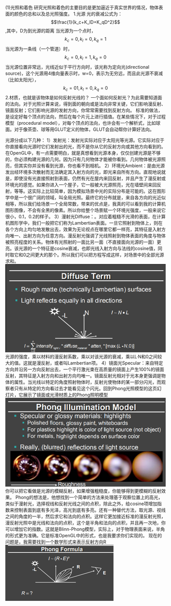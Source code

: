 (1)光照和着色
研究光照和着色的主要目的是更加逼近于真实世界的情况，物体表面的颜色的总和以及总光照强度。
1.光源
  光的衰减公式为：$$\frac{1}{k_c+K_lD+K_qD^2}$$,其中，D为到光源的距离
  当光源为一个点时，$$k_c=0,k_l=0,k_q=1$$
  当光源为一条线（一个管道）时，$$k_c=0,k_l=1,k_q=0$$
  当光源位置非常远，光线近似于平行方向时，该光称为定向光(directional source)，这个光源用4维向量表示时，w=0，表示为无穷远，而且此光源不衰减（比如太阳光），$$k_c=01,k_l=0,k_q=0$$
2.材质，也就是该物体是如何反射光线的？
    一个面如何反射光？为此需要知道面的法向。对于光照计算来说，得到面的朝向或是法向非常关键，它们影响漫反射、镜面反射；它们影响光源的发射方向，你常常需要找到反射方向。
标准的做法，是设定好每个顶点的法向，然后在每个片元上进行插值。在某些情况下，对于过程模型（procedural model），对每个顶点的法向，也许会有一个解析式，比如球面。对于像茶壶、球等用GLUT定义的物体，GLUT会自动帮你计算好法向。

光源分成以下几种：
  1）发射光：发射光实际对应于太阳光等光源。它实际对应于你直接看向光源时它们发射出的光，而不是你从它的反射方向或其他方向看到的。在OpenGL中，有一点需要明白，就是真想看到光源本身，仅仅创建光源是不够的，你必须构建光源的几何。因为只有几何物体才能被你看到。几何物体被光源照亮，但其实你并没有看到光源，你也看不到相机。
  2）环境光Ambient：是由光源发出经环境多次散射而无法确定其入射方向的光，即光来自所有方向。直观地说就是，即使没有光直接照射到表面，仍然有光在屋内来回反射，并且产生了漫反射或环境光的感觉。如果你进入一个屋子，它一般被大光源照亮，光在墙壁间来回反射，等等。这实际上比较简单，因为模拟场景中光的实际分布是可能的。这在图形学中是一个很广阔的领域，叫全局光照。最终它的分布就是，来自各方向的光近似相等，所以我们给场景一个全局常数，带来的优点是，我真的可以看到我的计算机图形图像，不会有全黑的像素。所以你给整个场景赋一个环境光强度，一般来说它很小，0.1，0.2的样子。
  3）漫射光Diffuse：。对应着粗糙不光滑的表面，在计算机图形学中，我们一般把它们称为Lambertian表面。一旦它照射到物体上，则在各个方向上均匀地发散出去，效果为无论视点在哪里它都一样亮，其特征是入射方向唯一、出射方向为任意方向。漫反射光强调了光线照射到物体表面的角度与物体被照亮程度的关系。物体有光照射的一面比另一面（不直接面向光源的一面）更亮。该光源的一个特征是cosine衰减，也即光线入射方向与法线的cosine值，同时取它和0之间更大的那个。所以我们可以把方程写成这样，对场景中的全部光源求和。
  ![](/Computer_Graphics/images/33.png)
  光源的强度，乘以材料的漫反射系数，乘以对该光源的衰减，乘以L·N和0之间较大的值。这就是漫反射，或者叫Lambertian项。
  4）镜面光Specular：来自特定方向并沿另一方向反射出去，一个平行激光束在高质量的镜面上产生100%的镜面反射，其特征是入射方向和出射方向均唯一。镜面反射光相对于光本身更强调是物体的属性。当光线以特定的角度照射物体时，反射光使物体的某一部分闪光，而观察者只有从特定的方向看过去才能看见这个闪光。回到Phong光照模型的这页幻灯片，它展示了镜面或光滑材质上的Phong照明模型![](/Computer_Graphics/images/34.png)你可以把它看做是光源的模糊反射，如果增强粗糙度，你能够得到更模糊的反射效果。
  Phong的想法是，他想找到一个简单的方法来处理基于观察位置上的高光，类似于漫射光，选择视线和反射光线之间的点积，除此之外，给cosine项增加指数来控制表面到底有多光泽，高光到底有多亮。还有一种替代方法，取光源、视线之间的角度的一半，然后求它和法向的点积。这样它更加接近标准的漫反射光照，漫反射光照中是光线和法向的点积，这个是半角和法向的点积，并且再一次地，你可以增加它的指数。这就是Blinn-Phong模型，实际上，对于物理表面来说，半角的形式更为准确。它是标准OpenGL中的形式，也是我要求你们实现的。
   现在的问题是，我需要找到一个数学形式来表示反射方向R![](/Computer_Graphics/images/35.png)
   

